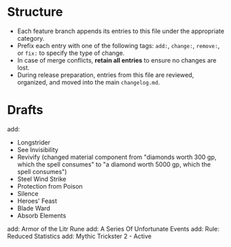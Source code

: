 # Structure
- Each feature branch appends its entries to this file under the appropriate category.
- Prefix each entry with one of the following tags: `add:`, `change:`, `remove:`, or `fix:` to specify the type of change.
- In case of merge conflicts, **retain all entries** to ensure no changes are lost.
- During release preparation, entries from this file are reviewed, organized, and moved into the main `changelog.md`.
# Drafts

add:
- Longstrider
- See Invisibility
- Revivify (changed material component from "diamonds worth 300 gp, which the spell consumes" to "a diamond worth 5000 gp, which the spell consumes")
- Steel Wind Strike
- Protection from Poison
- Silence
- Heroes' Feast
- Blade Ward
- Absorb Elements

add: Armor of the Litr Rune
add: A Series Of Unfortunate Events
add: Rule: Reduced Statistics
add: Mythic Trickster 2 - Active